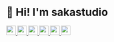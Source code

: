 # 👋 Hi! I'm sakastudio

<p align="left"> 
  <a href="http://twitter.com/sakastudio_">
    <img height="25" src="https://img.shields.io/twitter/follow/sakastudio_?label=Twitter&logo=twitter&style=flat" />
  </a>
  <a href="https://store.steampowered.com/curator/38927102">
    <img height="25" src="https://img.shields.io/badge/Released-4games-blue?logo=steam" />
  </a>
  <a href="https://github.com/sakastudio">
    <img height="25" src="https://img.shields.io/github/followers/sakastudio?label=follow&logo=github&style=flat" />
  </a>
  <a href="https://www.youtube.com/channel/UCc7Dqe2967Vl7DtKNv0QshA">
    <img height="25" src="https://img.shields.io/youtube/channel/subscribers/UCc7Dqe2967Vl7DtKNv0QshA?logo=youtube&style=plastic" />
  </a>
  <a href="http://qiita.com/sakastudio_">
    <img height="25" src="https://qiita-badge.apiapi.app/s/sakastudio_/posts.svg" />
  </a>
  <a href="https://atcoder.jp/users/sakastudio">
    <img height="25" src="https://img.shields.io/endpoint?url=https%3A%2F%2Fatcoder-badges.now.sh%2Fapi%2Fatcoder%2Fjson%2Fsakastudio" />
  </a>
</p>
